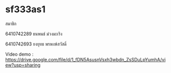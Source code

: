 # sf333as1

สมาชิก 

6410742289 ธนพนธ์ ม่วงมะเริง

6410742693 ยงยุทธ พรพงษ์สวัสดิ์

Video demo : https://drive.google.com/file/d/1_fDN5AsusnVsxh3wbdn_ZsSDuLpYumhA/view?usp=sharing
